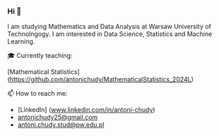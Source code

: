 ### Hi 👋

I am studying Mathematics and Data Analysis at Warsaw University of Technolngogy. I am interested in Data Science, Statistics and Machine Learning.

🎓 Currently teaching:

[Mathematical Statistics] (https://github.com/antonichudy/MathematicalStatistics_2024L)

📫 How to reach me:
* [LinkedIn] (www.linkedin.com/in/antoni-chudy)
* antonichudy25@gmail.com
* antoni.chudy.stud@pw.edu.pl
  
<!--
**antonichudy/antonichudy** is a ✨ _special_ ✨ repository because its `README.md` (this file) appears on your GitHub profile.

Here are some ideas to get you started:

- 🔭 I’m currently working on ...
- 🌱 I’m currently learning ...
- 👯 I’m looking to collaborate on ...
- 🤔 I’m looking for help with ...
- 💬 Ask me about ...
- 📫 How to reach me: ...
- 😄 Pronouns: ...
- ⚡ Fun fact: ...
-->
